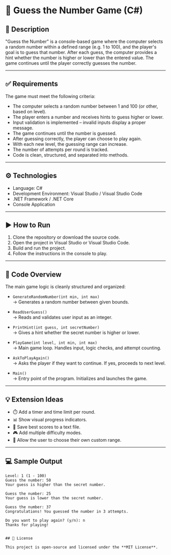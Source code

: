# 🎯 Guess the Number Game (C#)

## 📝 Description

"Guess the Number" is a console-based game where the computer selects a random number within a defined range (e.g. 1 to 100), and the player's goal is to guess that number. After each guess, the computer provides a hint whether the number is higher or lower than the entered value. The game continues until the player correctly guesses the number.

---

## ✅ Requirements

The game must meet the following criteria:

- The computer selects a random number between 1 and 100 (or other, based on level).
- The player enters a number and receives hints to guess higher or lower.
- Input validation is implemented – invalid inputs display a proper message.
- The game continues until the number is guessed.
- After guessing correctly, the player can choose to play again.
- With each new level, the guessing range can increase.
- The number of attempts per round is tracked.
- Code is clean, structured, and separated into methods.

---

## ⚙️ Technologies

- Language: C#
- Development Environment: Visual Studio / Visual Studio Code
- .NET Framework / .NET Core
- Console Application

---

## ▶️ How to Run

1. Clone the repository or download the source code.
2. Open the project in Visual Studio or Visual Studio Code.
3. Build and run the project.
4. Follow the instructions in the console to play.

---

## 📂 Code Overview

The main game logic is cleanly structured and organized:

- `GenerateRandomNumber(int min, int max)`  
  → Generates a random number between given bounds.

- `ReadUserGuess()`  
  → Reads and validates user input as an integer.

- `PrintHint(int guess, int secretNumber)`  
  → Gives a hint whether the secret number is higher or lower.

- `PlayGame(int level, int min, int max)`  
  → Main game loop. Handles input, logic checks, and attempt counting.

- `AskToPlayAgain()`  
  → Asks the player if they want to continue. If yes, proceeds to next level.

- `Main()`  
  → Entry point of the program. Initializes and launches the game.

---

## 💡 Extension Ideas

- ⏱️ Add a timer and time limit per round.  
- 📊 Show visual progress indicators.  
- 💾 Save best scores to a text file.  
- 🎮 Add multiple difficulty modes.  
- 🔧 Allow the user to choose their own custom range.  

---

## 💻 Sample Output

```text
Level: 1 (1 - 100)
Guess the number: 50
Your guess is higher than the secret number.

Guess the number: 25
Your guess is lower than the secret number.

Guess the number: 37
Congratulations! You guessed the number in 3 attempts.

Do you want to play again? (y/n): n
Thanks for playing!


## 📄 License

This project is open-source and licensed under the **MIT License**.
